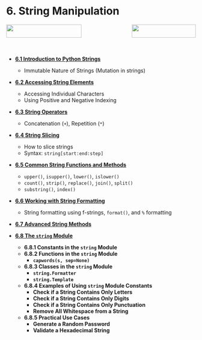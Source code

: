 # 6. String Manipulation

<span style="display: flex; justify-content: space-between; width: 100%; align-items: center;">
    <a href="../05-module-05-debugging/README.md">
        <img src="https://img.shields.io/badge/Previous-Debugging-blue" width="200" height="35">
    </a>
    <a href="../07-module-07-lists/README.md">
        <img src="https://img.shields.io/badge/Next-Python_Lists-brightgreen" width="170" height="35">
    </a>
</span>
<br><br>

- [**6.1 Introduction to Python Strings**](session-6.0.md#61-introduction-to-python-strings) 
  - Immutable Nature of Strings (Mutation in strings)

- [**6.2 Accessing String Elements**](session-6.0.md#62-accessing-string-elements)
  - Accessing Individual Characters
  - Using Positive and Negative Indexing

- [**6.3 String Operators**](session-6.0.md#63-string-operators)
  - Concatenation (`+`), Repetition (`*`)

- [**6.4 String Slicing**](session-6.0.md#64-string-slicing)
  - How to slice strings
  - Syntax: `string[start:end:step]`

- [**6.5 Common String Functions and Methods**](session-6.0.md#65-common-string-functions-and-methods)
  - `upper()`, `isupper()`, `lower()`, `islower()`
  - `count()`, `strip()`, `replace()`, `join()`, `split()`
  - `substring()`, `index()`
  
- [**6.6 Working with String Formatting**](session-6.0.md#66-working-with-string-formatting)
  - String formatting using f-strings, `format()`, and `%` formatting

- [**6.7 Advanced String Methods**](session-6.0.md#67-advanced-string-methods)

- [**6.8 The `string` Module**](session-6.0.md#68-the-string-module)
  - **6.8.1 Constants in the `string` Module**
  - **6.8.2 Functions in the `string` Module**
    - **`capwords(s, sep=None)`**
  - **6.8.3 Classes in the `string` Module**
    - **`string.Formatter`**
    - **`string.Template`**
  - **6.8.4 Examples of Using `string` Module Constants**
    - **Check if a String Contains Only Letters**  
    - **Check if a String Contains Only Digits**
    - **Check if a String Contains Only Punctuation**
    - **Remove All Whitespace from a String**
  - **6.8.5 Practical Use Cases**
    - **Generate a Random Password**
    - **Validate a Hexadecimal String** 
